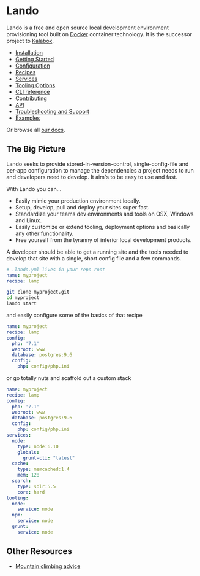 Lando
=====

Lando is a free and open source local development environment provisioning tool built on [Docker](http://docker.com) container technology. It is the successor project to [Kalabox](http://kalabox.io).

  * [Installation](http://docs.lndo.io/installation/installing.html)
  * [Getting Started](http://docs.lndo.io/tutorials/first-app.html)
  * [Configuration](http://docs.lndo.io/config/lando.html)
  * [Recipes](http://docs.lndo.io/config/services.html)
  * [Services](http://docs.lndo.io/config/services.html)
  * [Tooling Options](http://docs.lndo.io/config/tooling.html)
  * [CLI reference](http://docs.lndo.io/cli/usage.html)
  * [Contributing](http://docs.lndo.io/dev/contributing.html)
  * [API](http://docs.lndo.io/dev/api.html)
  * [Troubleshooting and Support](http://docs.lndo.io/troubleshooting/logs.html)
  * [Examples](https://github.com/kalabox/lando/tree/master/examples)

Or browse all [our docs](http://docs.lndo.io).

The Big Picture
---------------

Lando seeks to provide stored-in-version-control, single-config-file and per-app configuration to manage the dependencies a project needs to run and developers need to develop. It aim's to be easy to use and fast.

With Lando you can...

  * Easily mimic your production environment locally.
  * Setup, develop, pull and deploy your sites super fast.
  * Standardize your teams dev environments and tools on OSX, Windows and Linux.
  * Easily customize or extend tooling, deployment options and basically any other functionality.
  * Free yourself from the tyranny of inferior local development products.

A developer should be able to get a running site and the tools needed to develop that site with a single, short config file and a few commands.

```yml
# .lando.yml lives in your repo root
name: myproject
recipe: lamp
```

```bash
git clone myproject.git
cd myproject
lando start
```

and easily configure some of the basics of that recipe

```yml
name: myproject
recipe: lamp
config:
  php: '7.1'
  webroot: www
  database: postgres:9.6
  config:
    php: config/php.ini
```

or go totally nuts and scaffold out a custom stack

```yml
name: myproject
recipe: lamp
config:
  php: '7.1'
  webroot: www
  database: postgres:9.6
  config:
    php: config/php.ini
services:
  node:
    type: node:6.10
    globals:
      grunt-cli: "latest"
  cache:
    type: memcached:1.4
    mem: 128
  search:
    type: solr:5.5
    core: hard
tooling:
  node:
    service: node
  npm:
    service: node
  grunt:
    service: node
```

Other Resources
---------------

* [Mountain climbing advice](https://www.youtube.com/watch?v=tkBVDh7my9Q)
